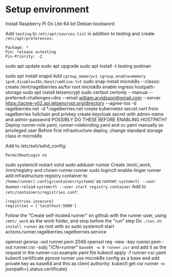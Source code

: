 # Setup environment
Install Raspberry Pi Os Lite 64 bit Debian bookword

Add `testing` to `/etc/apt/sources.list` in addition to testing and create `/etc/apt/preferences:`
```
Package: *
Pin: release a=testing
Pin-Priority: -2
```

sudo apt update
sudo apt upgrade
sudo apt install -t testing podman

sudo apt install snapd
Add  `cgroup_memory=1 cgroup_enable=memory ipv6.disable=1`to `/boot/cmdline.txt`
sudo snap install microk8s --classic
create /mnt/ragelberries as/for root
microk8s enable ingress hostpath-storage
sudo apt install letsencrypt
sudo certbot certonly --manual --preferred-challenges=dns --email william.arvidsson@gmail.com --server https://acme-v02.api.letsencrypt.org/directory --agree-tos -d ragelberries.net -d *.ragelberries.net
create kubernetes secret cert from ragelberries fullchain and privkey
create keycloak secret with admin-name and admin-password
POSSIBLY DO THESE BEFORE ENABLING HOSTPATH?
Deploy runner-role.yaml, runner-rolebinding.yaml and sc.yaml manually as privileged user
Before first infrastructure deploy, change standard storage class in microk8s

Add to /etc/ssh/sshd_config:
```
PermitRootLogin no
```
sudo systemctl restart sshd
sudo adduser runner
Create /mnt/_work, /mnt/registry and chown runner:runner
sudo loginctl enable-linger runner
add infrastructure registry.container to `/home/runner/.config/container/systemd/`
as runner: `systemctl --user daemon-reload`
`systemctl --user start registry.container`
Add to `/etc/containers/registries.conf`:
```
[registries.insecure]
registries = ['localhost:5000']
```
Follow the "Create self-hosted runner" on github with the runner user, using `/mnt/_work` as the work folder, and stop before the "run" step
Do `./svc.sh install runner` as root with su
sudo systemctl start  actions.runner.ragelberries.ragelberries.service

openssl genrsa -out runner.pem 2048
openssl req -new -key runner.pem -out runner.csr -subj "/CN=runner"
`base64 -w 0 runner.csr` and add it as the request in the runner-csr.example.yaml file
kubectl apply -f runner-csr.yaml
kubectl certificate pprove runner
use microk8s config as a base and add private key as base64 and this as client authority:
kubectl get csr runner -o jsonpath={.status.certificate}

